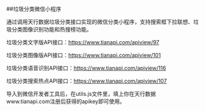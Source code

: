 ##垃圾分类微信小程序

通过调用天行数据垃圾分类接口实现的微信分类小程序，支持搜索框下拉联想、垃圾分类图像识别功能和热搜榜功能。

垃圾分类文字版API接口：https://www.tianapi.com/apiview/97

垃圾分类图像版API接口：https://www.tianapi.com/apiview/101

垃圾分类语音识别API接口：https://www.tianapi.com/apiview/116

垃圾分类搜索热点API接口：https://www.tianapi.com/apiview/107


导入到微信开发者工具后，在utils.js文件里，填上你在天行数据www.tianapi.com注册后获得的apikey即可使用。

